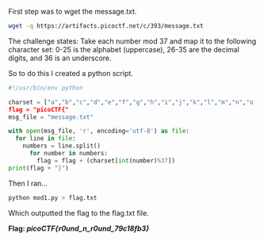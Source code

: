First step was to wget the message.txt.
```bash
wget -q https://artifacts.picoctf.net/c/393/message.txt
```

The challenge states:
	Take each number mod 37 and map it to the following character set: 0-25 is the alphabet (uppercase), 26-35 are the decimal digits, and 36 is an underscore.

So to do this I created a python script.
```python
#!/usr/bin/env python

charset = ["a","b","c","d","e","f","g","h","i","j","k","l","m","n","o
flag = "picoCTF{"
msg_file = "message.txt"

with open(msg_file, 'r', encoding='utf-8') as file:
  for line in file:
    numbers = line.split()
      for number in numbers:
        flag = flag + (charset[int(number)%37])
print(flag + "}")
```

Then I ran...
```bash
python mod1.py > flag.txt
```

Which outputted the flag to the flag.txt file.

**Flag: *picoCTF{r0und_n_r0und_79c18fb3}***